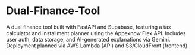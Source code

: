 # Dual-Finance-Tool
A dual finance tool built with FastAPI and Supabase, featuring a tax calculator and installment planner using the Appexnow Flex API. Includes user auth, data storage, and AI-generated explanations via Gemini. Deployment planned via AWS Lambda (API) and S3/CloudFront (frontend).
